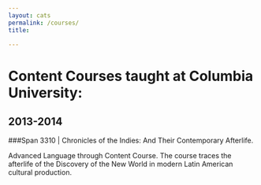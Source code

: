 ```yaml
---
layout: cats
permalink: /courses/
title: 

---
```


# Content Courses taught at Columbia University:

## 2013-2014

###Span 3310 | Chronicles of the Indies: And Their Contemporary Afterlife. 

Advanced Language through Content Course. The course traces the afterlife of the Discovery of the New World in modern Latin American cultural production.

